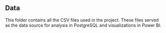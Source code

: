 ## Data

This folder contains all the CSV files used in the project. These files served as the data source for analysis in PostgreSQL and visualizations in Power BI.
